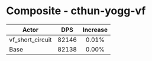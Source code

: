 # Composite - cthun-yogg-vf
| Actor | DPS | Increase |
|---|:---:|:---:|
|vf_short_circuit|82146|0.01%|
|Base|82138|0.00%|
